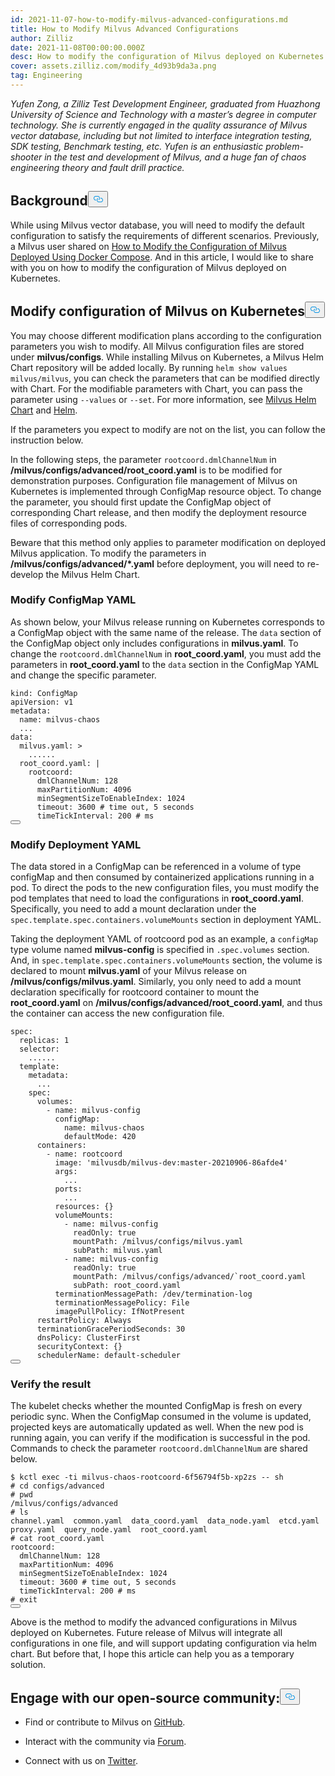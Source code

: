 ```yaml
---
id: 2021-11-07-how-to-modify-milvus-advanced-configurations.md
title: How to Modify Milvus Advanced Configurations
author: Zilliz
date: 2021-11-08T00:00:00.000Z
desc: How to modify the configuration of Milvus deployed on Kubernetes
cover: assets.zilliz.com/modify_4d93b9da3a.png
tag: Engineering
---
```

<p><em>Yufen Zong, a Zilliz Test Development Engineer, graduated from Huazhong University of Science and Technology with a master’s degree in computer technology. She is currently engaged in the quality assurance of Milvus vector database, including but not limited to interface integration testing, SDK testing, Benchmark testing, etc. Yufen is an enthusiastic problem-shooter in the test and development of Milvus, and a huge fan of chaos engineering theory and fault drill practice.</em></p>
<h2 id="Background" class="common-anchor-header">Background<button data-href="#Background" class="anchor-icon" translate="no">
      <svg translate="no"
        aria-hidden="true"
        focusable="false"
        height="20"
        version="1.1"
        viewBox="0 0 16 16"
        width="16"
      >
        <path
          fill="#0092E4"
          fill-rule="evenodd"
          d="M4 9h1v1H4c-1.5 0-3-1.69-3-3.5S2.55 3 4 3h4c1.45 0 3 1.69 3 3.5 0 1.41-.91 2.72-2 3.25V8.59c.58-.45 1-1.27 1-2.09C10 5.22 8.98 4 8 4H4c-.98 0-2 1.22-2 2.5S3 9 4 9zm9-3h-1v1h1c1 0 2 1.22 2 2.5S13.98 12 13 12H9c-.98 0-2-1.22-2-2.5 0-.83.42-1.64 1-2.09V6.25c-1.09.53-2 1.84-2 3.25C6 11.31 7.55 13 9 13h4c1.45 0 3-1.69 3-3.5S14.5 6 13 6z"
        ></path>
      </svg>
    </button></h2><p>While using Milvus vector database, you will need to modify the default configuration to satisfy the requirements of different scenarios. Previously, a Milvus user shared on <a href="/blog/it/2021-10-22-apply-configuration-changes-on-milvus-2.md">How to Modify the Configuration of Milvus Deployed Using Docker Compose</a>. And in this article, I would like to share with you on how to modify the configuration of Milvus deployed on Kubernetes.</p>
<h2 id="Modify-configuration-of-Milvus-on-Kubernetes" class="common-anchor-header">Modify configuration of Milvus on Kubernetes<button data-href="#Modify-configuration-of-Milvus-on-Kubernetes" class="anchor-icon" translate="no">
      <svg translate="no"
        aria-hidden="true"
        focusable="false"
        height="20"
        version="1.1"
        viewBox="0 0 16 16"
        width="16"
      >
        <path
          fill="#0092E4"
          fill-rule="evenodd"
          d="M4 9h1v1H4c-1.5 0-3-1.69-3-3.5S2.55 3 4 3h4c1.45 0 3 1.69 3 3.5 0 1.41-.91 2.72-2 3.25V8.59c.58-.45 1-1.27 1-2.09C10 5.22 8.98 4 8 4H4c-.98 0-2 1.22-2 2.5S3 9 4 9zm9-3h-1v1h1c1 0 2 1.22 2 2.5S13.98 12 13 12H9c-.98 0-2-1.22-2-2.5 0-.83.42-1.64 1-2.09V6.25c-1.09.53-2 1.84-2 3.25C6 11.31 7.55 13 9 13h4c1.45 0 3-1.69 3-3.5S14.5 6 13 6z"
        ></path>
      </svg>
    </button></h2><p>You may choose different modification plans according to the configuration parameters you wish to modify. All Milvus configuration files are stored under <strong>milvus/configs</strong>. While installing Milvus on Kubernetes, a Milvus Helm Chart repository will be added locally. By running <code translate="no">helm show values milvus/milvus</code>, you can check the parameters that can be modified directly with Chart. For the modifiable parameters with Chart, you can pass the parameter using <code translate="no">--values</code> or <code translate="no">--set</code>. For more information, see <a href="https://artifacthub.io/packages/helm/milvus/milvus">Milvus Helm Chart</a> and <a href="https://helm.sh/docs/">Helm</a>.</p>
<p>If the parameters you expect to modify are not on the list, you can follow the instruction below.</p>
<p>In the following steps, the parameter <code translate="no">rootcoord.dmlChannelNum</code> in <strong>/milvus/configs/advanced/root_coord.yaml</strong> is to be modified for demonstration purposes. Configuration file management of Milvus on Kubernetes is implemented through ConfigMap resource object. To change the parameter, you should first update the ConfigMap object of corresponding Chart release, and then modify the deployment resource files of corresponding pods.</p>
<p>Beware that this method only applies to parameter modification on deployed Milvus application. To modify the parameters in <strong>/milvus/configs/advanced/*.yaml</strong> before deployment, you will need to re-develop the Milvus Helm Chart.</p>
<h3 id="Modify-ConfigMap-YAML" class="common-anchor-header">Modify ConfigMap YAML</h3><p>As shown below, your Milvus release running on Kubernetes corresponds to a ConfigMap object with the same name of the release. The <code translate="no">data</code> section of the ConfigMap object only includes configurations in <strong>milvus.yaml</strong>. To change the <code translate="no">rootcoord.dmlChannelNum</code> in <strong>root_coord.yaml</strong>, you must add the parameters in <strong>root_coord.yaml</strong> to the <code translate="no">data</code> section in the ConfigMap YAML and change the specific parameter.</p>
<pre><code translate="no">kind: ConfigMap
apiVersion: v1
metadata:
  name: milvus-chaos
  ...
data:
  milvus.yaml: &gt;
    ......
  root_coord.yaml: |
    rootcoord:
      dmlChannelNum: 128
      maxPartitionNum: 4096
      minSegmentSizeToEnableIndex: 1024
      <span class="hljs-built_in">timeout</span>: 3600 <span class="hljs-comment"># time out, 5 seconds</span>
      timeTickInterval: 200 <span class="hljs-comment"># ms</span>
<button class="copy-code-btn"></button></code></pre>
<h3 id="Modify-Deployment-YAML" class="common-anchor-header">Modify Deployment YAML</h3><p>The data stored in a ConfigMap can be referenced in a volume of type configMap and then consumed by containerized applications running in a pod. To direct the pods to the new configuration files, you must modify the pod templates that need to load the configurations in <strong>root_coord.yaml</strong>. Specifically, you need to add a mount declaration under the <code translate="no">spec.template.spec.containers.volumeMounts</code> section in deployment YAML.</p>
<p>Taking the deployment YAML of rootcoord pod as an example, a <code translate="no">configMap</code> type volume named <strong>milvus-config</strong> is specified in <code translate="no">.spec.volumes</code> section. And, in <code translate="no">spec.template.spec.containers.volumeMounts</code> section, the volume is declared to mount <strong>milvus.yaml</strong> of your Milvus release on <strong>/milvus/configs/milvus.yaml</strong>. Similarly, you only need to add a mount declaration specifically for rootcoord container to mount the <strong>root_coord.yaml</strong> on <strong>/milvus/configs/advanced/root_coord.yaml</strong>, and thus the container can access the new configuration file.</p>
<pre><code translate="no" class="language-yaml">spec:
  replicas: 1
  selector:
    ......
  template:
    metadata:
      ...
    spec:
      volumes:
        - name: milvus-config
          configMap:
            name: milvus-chaos
            defaultMode: 420
      containers:
        - name: rootcoord
          image: <span class="hljs-string">&#x27;milvusdb/milvus-dev:master-20210906-86afde4&#x27;</span>
          args:
            ...
          ports:
            ...
          resources: {}
          volumeMounts:
            - name: milvus-config
              readOnly: <span class="hljs-literal">true</span>
              mountPath: /milvus/configs/milvus.yaml
              subPath: milvus.yaml
            - name: milvus-config
              readOnly: <span class="hljs-literal">true</span>
              mountPath: /milvus/configs/advanced/`root_coord.yaml
              subPath: root_coord.yaml
          terminationMessagePath: /dev/termination-log
          terminationMessagePolicy: File
          imagePullPolicy: IfNotPresent
      restartPolicy: Always
      terminationGracePeriodSeconds: 30
      dnsPolicy: ClusterFirst
      securityContext: {}
      schedulerName: default-scheduler
<button class="copy-code-btn"></button></code></pre>
<h3 id="Verify-the-result" class="common-anchor-header">Verify the result</h3><p>The kubelet checks whether the mounted ConfigMap is fresh on every periodic sync. When the ConfigMap consumed in the volume is updated, projected keys are automatically updated as well. When the new pod is running again, you can verify if the modification is successful in the pod. Commands to check the parameter <code translate="no">rootcoord.dmlChannelNum</code> are shared below.</p>
<pre><code translate="no" class="language-bash">$ kctl <span class="hljs-built_in">exec</span> -ti milvus-chaos-rootcoord-6f56794f5b-xp2zs -- sh
<span class="hljs-comment"># cd configs/advanced</span>
<span class="hljs-comment"># pwd</span>
/milvus/configs/advanced
<span class="hljs-comment"># ls</span>
channel.yaml  common.yaml  data_coord.yaml  data_node.yaml  etcd.yaml  proxy.yaml  query_node.yaml  root_coord.yaml
<span class="hljs-comment"># cat root_coord.yaml</span>
rootcoord:
  dmlChannelNum: 128
  maxPartitionNum: 4096
  minSegmentSizeToEnableIndex: 1024
  <span class="hljs-built_in">timeout</span>: 3600 <span class="hljs-comment"># time out, 5 seconds</span>
  timeTickInterval: 200 <span class="hljs-comment"># ms</span>
<span class="hljs-comment"># exit</span>
<button class="copy-code-btn"></button></code></pre>
<p>Above is the method to modify the advanced configurations in Milvus deployed on Kubernetes. Future release of Milvus will integrate all configurations in one file, and will support updating configuration via helm chart. But before that, I hope this article can help you as a temporary solution.</p>
<h2 id="Engage-with-our-open-source-community" class="common-anchor-header">Engage with our open-source community:<button data-href="#Engage-with-our-open-source-community" class="anchor-icon" translate="no">
      <svg translate="no"
        aria-hidden="true"
        focusable="false"
        height="20"
        version="1.1"
        viewBox="0 0 16 16"
        width="16"
      >
        <path
          fill="#0092E4"
          fill-rule="evenodd"
          d="M4 9h1v1H4c-1.5 0-3-1.69-3-3.5S2.55 3 4 3h4c1.45 0 3 1.69 3 3.5 0 1.41-.91 2.72-2 3.25V8.59c.58-.45 1-1.27 1-2.09C10 5.22 8.98 4 8 4H4c-.98 0-2 1.22-2 2.5S3 9 4 9zm9-3h-1v1h1c1 0 2 1.22 2 2.5S13.98 12 13 12H9c-.98 0-2-1.22-2-2.5 0-.83.42-1.64 1-2.09V6.25c-1.09.53-2 1.84-2 3.25C6 11.31 7.55 13 9 13h4c1.45 0 3-1.69 3-3.5S14.5 6 13 6z"
        ></path>
      </svg>
    </button></h2><ul>
<li><p>Find or contribute to Milvus on <a href="https://bit.ly/307b7jC">GitHub</a>.</p></li>
<li><p>Interact with the community via <a href="https://bit.ly/3qiyTEk">Forum</a>.</p></li>
<li><p>Connect with us on <a href="https://bit.ly/3ob7kd8">Twitter</a>.</p></li>
</ul>
